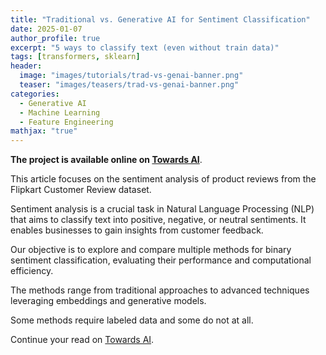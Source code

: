 ```yaml
---
title: "Traditional vs. Generative AI for Sentiment Classification"
date: 2025-01-07
author_profile: true
excerpt: "5 ways to classify text (even without train data)"
tags: [transformers, sklearn]
header:
  image: "images/tutorials/trad-vs-genai-banner.png"
  teaser: "images/teasers/trad-vs-genai-banner.png"
categories:
  - Generative AI
  - Machine Learning
  - Feature Engineering
mathjax: "true"
---
```


**The project is available online on [Towards AI](https://medium.com/towards-artificial-intelligence/traditional-vs-generative-ai-for-sentiment-classification-0195b7cc0a0d)**.

This article focuses on the sentiment analysis of product reviews from the Flipkart Customer Review dataset.

Sentiment analysis is a crucial task in Natural Language Processing (NLP) that aims to classify text into positive, negative, or neutral sentiments. It enables businesses to gain insights from customer feedback.

Our objective is to explore and compare multiple methods for binary sentiment classification, evaluating their performance and computational efficiency.

The methods range from traditional approaches to advanced techniques leveraging embeddings and generative models.

Some methods require labeled data and some do not at all.

Continue your read on [Towards AI](https://medium.com/towards-artificial-intelligence/traditional-vs-generative-ai-for-sentiment-classification-0195b7cc0a0d).